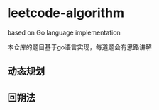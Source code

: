 # leetcode-algorithm
based on Go language implementation

本仓库的题目基于go语言实现，每道题会有思路讲解

## 动态规划

## 回朔法
